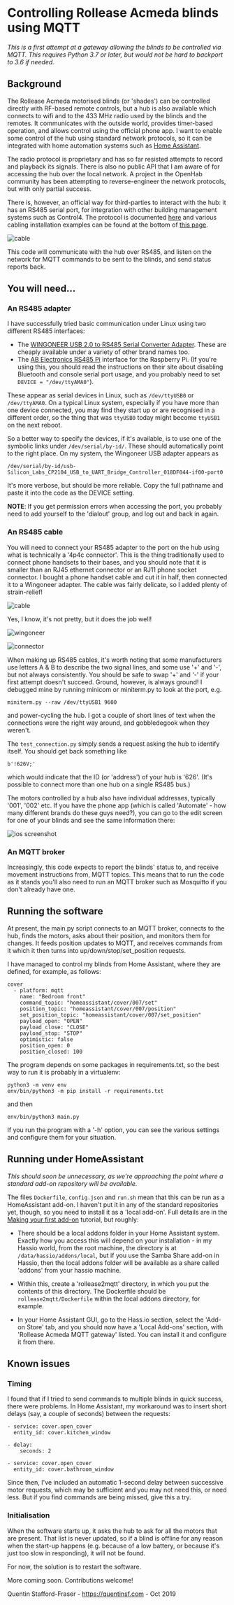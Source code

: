 # Controlling Rollease Acmeda blinds using MQTT

*This is a first attempt at a gateway allowing the blinds to be controlled via MQTT.    This requires Python 3.7 or later, but would not be hard to backport to 3.6 if needed.*

## Background

The Rollease Acmeda motorised blinds (or 'shades') can be controlled directly with RF-based remote controls, but a hub is also available which connects to wifi and to the 433 MHz radio used by the blinds and the remotes.  It communicates with the outside world, provides timer-based operation, and allows control using the official phone app.  I want to enable some control of the hub using standard network protocols, so  it can be integrated with home automation systems such as [Home Assistant](https://home-assistant.io).

The radio protocol is proprietary and has so far resisted attempts to record and playback its signals. There is also no public API that I am aware of for accessing the hub over the local network. A project in the OpenHab community has been attempting to reverse-engineer the network protocols, but with only partial success.

There is, however, an official way for third-parties to interact with the hub: it has an RS485 serial port, for integration with other building management systems such as Control4.  The protocol is documented [here](https://www.rolleaseacmeda.com/docs/default-source/us/smart-home-integration/serial-protocol/Serial_Protocol_PRGM_GL_v1_3pdf.pdf) and various cabling installation examples can be found at the bottom of [this page](https://www.rolleaseacmeda.com/au/products/product-detail/automate_serial-guide_au).

![cable](https://raw.githubusercontent.com/quentinsf/rollease2mqtt/master/rollease2mqtt/docs/hub-400.jpg)

This code will communicate with the hub over RS485, and listen on the network for MQTT commands to be sent to the blinds, and send status reports back. 

## You will need...

### An RS485 adapter

I have successfully tried basic communication under Linux using two different RS485 interfaces:
* The [WINGONEER USB 2.0 to RS485 Serial Converter Adapter](https://www.amazon.co.uk/WINGONEER-Converter-Adapter-SN75176-protection-2/dp/B01N3LM0PU/ref=sr_1_10). These are cheaply available under a variety of other brand names too.
* The [AB Electronics RS485 Pi](https://www.abelectronics.co.uk/p/77/rs485-pi) interface for the Raspberry Pi.  (If you're using this, you should read the instructions on their site about disabling Bluetooth and console serial port usage, and you probably need to set `DEVICE = "/dev/ttyAMA0"`).

These appear as serial devices in Linux, such as `/dev/ttyUSB0` or `/dev/ttyAMA0`.   On a typical Linux system, especially if you have more than one device connected, you may find they start up or are recognised in a different order, so the thing that was `ttyUSB0` today might become `ttyUSB1` on the next reboot. 

So a better way to specify the devices, if it's available, is to use one of the symbolic links under `/dev/serial/by-id/`.  These should automatically point to the right place.  On my system, the Wingoneer USB adapter appears as

    /dev/serial/by-id/usb-Silicon_Labs_CP2104_USB_to_UART_Bridge_Controller_018DF044-if00-port0

It's more verbose, but should be more reliable.   Copy the full pathname and paste it into the code as the DEVICE setting.

**NOTE**: If you get permission errors when accessing the port, you probably need to add yourself to the 'dialout' group, and log out and back in again.

### An RS485 cable

You will need to connect your RS485 adapter to the port on the hub using what is technically a '4p4c connector'.  This is the thing traditionally used to connect phone handsets to their bases, and you should note that it is smaller than an RJ45 ethernet connector or an RJ11 phone socket connector.  I bought a phone handset cable and cut it in half, then connected it to a Wingoneer adapter.  The cable was fairly delicate, so I added plenty of strain-relief!

![cable](https://raw.githubusercontent.com/quentinsf/rollease2mqtt/master/rollease2mqtt/docs/cable-400.jpg)

Yes, I know, it's not pretty, but it does the job well!

![wingoneer](https://raw.githubusercontent.com/quentinsf/rollease2mqtt/master/rollease2mqtt/docs/wingoneer-400.jpg)

![connector](https://raw.githubusercontent.com/quentinsf/rollease2mqtt/master/rollease2mqtt/docs/connector-400.jpg)

When making up RS485 cables, it's worth noting that some manufacturers use letters A & B to describe the two signal lines, and some use '+' and '-', but not always consistently.  You should be safe to swap '+' and '-' if your first attempt doesn't succeed.  Ground, however, is always ground!  I debugged mine by running minicom or miniterm.py to look at the port, e.g.

    miniterm.py --raw /dev/ttyUSB1 9600

and power-cycling the hub.  I got a couple of short lines of text when the connections were the right way around, and gobbledegook when they weren't.

The `test_connection.py` simply sends a request asking the hub to identify itself.  You should get back something like

    b'!626V;'

which would indicate that the ID (or 'address') of your hub is '626'.  (It's possible to connect more than one hub on a single RS485 bus.) 

The motors controlled by a hub also have individual addresses, typically '001', '002' etc.  If you have the phone app (which is called 'Automate' - how many different brands do these guys need?), you can go to the edit screen for one of your blinds and see the same information there:

![ios screenshot](https://raw.githubusercontent.com/quentinsf/rollease2mqtt/master/rollease2mqtt/docs/ios-400.jpg)

### An MQTT broker

Increasingly, this code expects to report the blinds' status to, and receive movement instructions from, MQTT topics.  This means that to run the code as it stands you'll also need to run an MQTT broker such as Mosquitto if you don't already have one.

## Running the software

At present, the main.py script connects to an MQTT broker, connects to the hub, finds the motors, asks about their position, and monitors them for changes. It feeds position updates to MQTT, and receives commands from it which it then turns into up/down/stop/set_position requests.

I have managed to control my blinds from Home Assistant, where they are defined, for example, as follows:

    cover
      - platform: mqtt
        name: "Bedroom front"
        command_topic: "homeassistant/cover/007/set"
        position_topic: "homeassistant/cover/007/position"
        set_position_topic: "homeassistant/cover/007/set_position"
        payload_open: "OPEN"
        payload_close: "CLOSE"
        payload_stop: "STOP"
        optimistic: false
        position_open: 0
        position_closed: 100

The program depends on some packages in requirements.txt, so the best way to run it is probably in a virtualenv:

    python3 -m venv env
    env/bin/python3 -m pip install -r requirements.txt

and then

    env/bin/python3 main.py

If you run the program with a '-h' option, you can see the various settings and configure them for your situation.

## Running under HomeAssistant

_This should soon be unnecessary, as we're approaching the point where a standard add-on repository will be available._


The files `Dockerfile`, `config.json` and `run.sh` mean that this can be run as a HomeAssistant add-on.  I haven't put it in any of the standard repositories yet, though, so you need to install it as a 'local add-on'.  Full details are in the [Making your first add-on](https://developers.home-assistant.io/docs/en/hassio_addon_tutorial.html) tutorial, but roughly:

* There should be a local addons folder in your Home Assistant system. Exactly how you access this will depend on your  installation - in my Hassio world, from the root machine, the directory is at `/data/hassio/addons/local`, but if you use the Samba Share add-on in Hassio, then the local addons folder will be available as a share called 'addons' from your hassio machine.

* Within this, create a 'rollease2mqtt' directory, in which you put the contents of this directory.  The Dockerfile should be `rollease2mqtt/Dockerfile` within the local addons directory, for example.

* In your Home Assistant GUI, go to the Hass.io section, select the 'Add-on Store' tab, and you should now have a 'Local Add-ons' section, with 'Rollease Acmeda MQTT gateway' listed.  You can install it and configure it from there.

## Known issues

### Timing

I found that if I tried to send commands to multiple blinds in quick success, there were problems.  In Home Assistant, my workaround was to insert short delays (say, a couple of seconds) between the requests:

    - service: cover.open_cover
      entity_id: cover.kitchen_window

    - delay:
        seconds: 2

    - service: cover.open_cover
      entity_id: cover.bathroom_window

Since then, I've included an automatic 1-second delay between successive motor requests, which may be sufficient and you may not need this, or need less.  But if you find commands are being missed, give this a try.

### Initialisation

When the software starts up, it asks the hub to ask for all the motors that are present.  That list is never updated, so if a blind is offline for any reason when the start-up happens (e.g. because of a low battery, or because it's just too slow in responding), it will not be found.

For now, the solution is to restart the software.


More coming soon.  Contributions welcome!


Quentin Stafford-Fraser - https://quentinsf.com - Oct 2019


